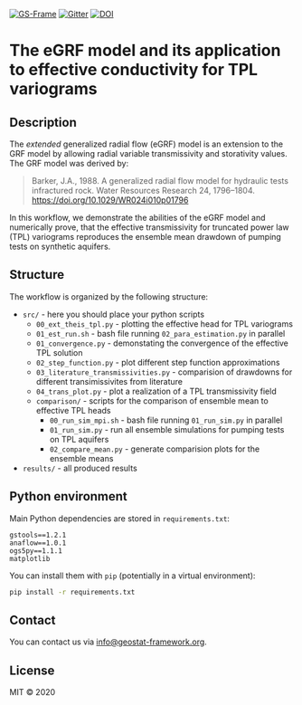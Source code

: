 [![GS-Frame](https://img.shields.io/badge/github-GeoStat_Framework-468a88?logo=github&style=flat)](https://github.com/GeoStat-Framework)
[![Gitter](https://badges.gitter.im/GeoStat-Examples/community.svg)](https://gitter.im/GeoStat-Examples/community?utm_source=badge&utm_medium=badge&utm_campaign=pr-badge)
[![DOI](https://zenodo.org/badge/DOI/10.5281/zenodo.4246460.svg)](https://doi.org/10.5281/zenodo.4246460)

# The eGRF model and its application to effective conductivity for TPL variograms


## Description

The *extended* generalized radial flow (eGRF) model is an extension to the GRF model
by allowing radial variable transmissivity and storativity values.
The GRF model was derived by:

> Barker, J.A., 1988.
> A generalized radial flow model for hydraulic tests infractured rock.
> Water Resources Research 24, 1796–1804. https://doi.org/10.1029/WR024i010p01796

In this workflow, we demonstrate the abilities of the eGRF model and numerically
prove, that the effective transmissivity for truncated power law (TPL) variograms
reproduces the ensemble mean drawdown of pumping tests on synthetic aquifers.


## Structure

The workflow is organized by the following structure:
- `src/` - here you should place your python scripts
  - `00_ext_theis_tpl.py` - plotting the effective head for TPL variograms
  - `01_est_run.sh` - bash file running `02_para_estimation.py` in parallel
  - `01_convergence.py` - demonstating the convergence of the effective TPL solution
  - `02_step_function.py` - plot different step function approximations
  - `03_literature_transmissivities.py` - comparision of drawdowns for different
    transimissivites from literature
  - `04_trans_plot.py` - plot a realization of a TPL transmissivity field
  - `comparison/` - scripts for the comparison of ensemble mean to effective TPL heads
    - `00_run_sim_mpi.sh` - bash file running `01_run_sim.py` in parallel
    - `01_run_sim.py` - run all ensemble simulations for pumping tests on TPL aquifers
    - `02_compare_mean.py` - generate comparision plots for the ensemble means
- `results/` - all produced results


## Python environment

Main Python dependencies are stored in `requirements.txt`:

```
gstools==1.2.1
anaflow==1.0.1
ogs5py==1.1.1
matplotlib
```

You can install them with `pip` (potentially in a virtual environment):

```bash
pip install -r requirements.txt
```


## Contact

You can contact us via <info@geostat-framework.org>.


## License

MIT © 2020
